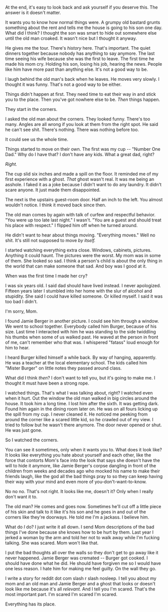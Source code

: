 At the end, it's easy to look back and ask yourself if you deserve this. The answer is it doesn't matter.

It wants you to know how normal things were. A grumpy old bastard grunts something about the rent and tells me the house is going to his son one day. What did I think? I thought the son was smart to hide out somewhere else until the old man croaked. It wasn't nice but I thought it anyway.

He gives me the tour. There's *history* here. That's important. The quiet dinners together because nobody has anything to say anymore. The last time seeing his wife because she was the first to leave. The first time he made his mom cry. Holding his son, losing his job, hearing the news. People like him have more past than anything else. It's not a good way to be.

I laugh behind the old man's back when he leaves. He moves very slowly. I thought it was funny. That's not a good way to be either.

Things didn't happen at first. They need time to eat their way in and stick you to the place. Then you've got nowhere else to be. *Then* things happen.

They start in the corners.

I asked the old man about the corners. They looked funny. There's too many. Angles are all wrong if you look at them from the right spot. He said he can't see shit. There's nothing. There was nothing before too.

It could see us the whole time.

Things started to move on their own. The first was my cup -- "Number One Dad." Why do I have that? I don't have any kids. What a great dad, right?

*Right.*

The cup slid six inches and made a spill on the floor. It reminded me of my first experience with a ghost. *That* ghost wasn't real. It was me being an asshole. I faked it as a joke because I didn't want to do any laundry. It didn't scare anyone. It just made them disappointed.

The next is the upstairs guest-room door. Half an inch to the left. You almost wouldn't notice. I think it moved back since then.

The old man comes by again with talk of curfew and respectful behavior. "You were up too late last night." I wasn't. "You are a guest and should treat his place with respect." I flipped him off when he turned around.

He didn't want to hear about things moving. "Everything moves." Well no shit. It's still not supposed to move *by itself.*

I started watching everything extra close. Windows, cabinets, pictures. Anything it could haunt. The pictures were the worst. My mom was in some of them. She looked so sad. I think a person's child is about the only thing in the world that can make someone that sad. And boy was I good at it.

When was the first time I made her cry?

I was six years old. I said dad should have lived instead. I never apologized. Fifteen years later I stumbled into her home with the slur of alcohol and stupidity. She said I could have killed someone. Or killed myself. I said it was too bad I didn't.

I'm sorry, Mom.

I found Jamie Berger in another picture. I could see him through a window. We went to school together. Everybody called him Burger, because of his size. Last time I interacted with him he was standing to the side twiddling his thumbs when some of us walked past. He waved at the person in front of me, can't remember who that was. I whispered "fatass" loud enough for him to hear.

I heard Burger killed himself a while back. By way of hanging, apparently. He was a teacher at the local elementary school. The kids called him "Mister Burger" on little notes they passed around class.

What did I think *then*? I don't want to tell you, but it's going to make me. I thought it must have been a strong rope.

I watched things. That's what I was talking about, right? I watched even when it hurt. Out the window the old man walked in big circles around the house. It took him a long time. I lost him after the sixth. It was getting dark. Found him again in the dining room later on. He was on all fours licking up the spill from my cup. I never cleaned it. He noticed me peeking from around the corner like a scared little kid, so he crawled out of my view. I tried to follow but he wasn't there anymore. The door never opened or shut. He was just gone.

So I watched the corners.

You can see it sometimes, only when it wants you to. What does it look like? It looks like everything you hate about yourself and each other, like the force that contorts Mom's face into the look that says she doesn't have the will to hide it anymore, like Jamie Berger's corpse dangling in front of the children from weeks and decades ago who mocked his name to make their friends laugh, like the god all the bad things pray to so they can keep having their way with your mind and even more of you-don't-want-to-know.

No no no. That's not right. It looks like me, doesn't it? Only when I really don't want it to.

The old man? He comes and goes now. Sometimes he'll cut off a little piece of his skin and talk to it like it's his son and he goes in and out of the corners like they're doorways. He told me I'm a jackass. I believe him.

What do *I* do? I just write it all down. I send Mom descriptions of the bad things I've done because she knows how to be hurt by them. Last year I jerked a woman by the arm and told her not to walk away while I'm fucking talking. She was scared. Mom won't like that.

I put the bad thoughts all over the walls so they don't get to go away like it never happened. Jamie Berger was cremated -- Burger got cooked. I should have done what he did. He should have forgiven me so I would have one less reason. I hate him for making me feel guilty. On the wall they go.

I write a story for reddit dot com slash r slash nosleep. I tell you about my mom and an old man and Jamie Berger and a ghost that looks or doesn't look like me because it's all *relevant.* And I tell you I'm scared. That's the most important part. I'm scared I'm scared I'm scared.

Everything has its place.